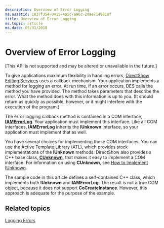 ```yaml
---
description: Overview of Error Logging
ms.assetid: 1037f354-0415-4a5c-a96c-20ae714981af
title: Overview of Error Logging
ms.topic: article
ms.date: 05/31/2018
---
```


# Overview of Error Logging

\[This API is not supported and may be altered or unavailable in the future.\]

To give applications maximum flexibility in handling errors, [DirectShow Editing Services](directshow-editing-services.md) uses a callback mechanism. Your application implements a method for logging an error. At run time, if an error occurs, DES calls the method you have provided. The method takes parameters that describe the error. What the method does with this information is up to you. (It should return as quickly as possible, however, or it might interfere with the execution of the program.)

The error logging callback method is contained in a COM interface, [**IAMErrorLog**](iamerrorlog.md). Your application must implement this interface. Like all COM interfaces, **IAMErrorLog** inherits the **IUnknown** interface, so your application must implement that as well.

You have several choices for implementing these COM interfaces. You can use the Active Template Library (ATL), which provides stock implementations of the **IUnknown** methods. DirectShow also provides a C++ base class, [**CUnknown**](cunknown.md), that makes it easy to implement a COM interface. For information on using **CUnknown**, see [How to Implement IUnknown](how-to-implement-iunknown.md).

The sample code in this article defines a self-contained C++ class, which implements both **IUnknown** and **IAMErrorLog**. The result is not a true COM object, because it does not support **CoCreateInstance**. However, this approach is adequate for the purpose of the example.

## Related topics

<dl> <dt>

[Logging Errors](logging-errors.md)
</dt> </dl>

 

 



